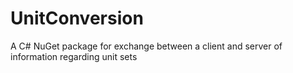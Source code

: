 # UnitConversion
A C# NuGet package for exchange between a client and server of information regarding unit sets 
